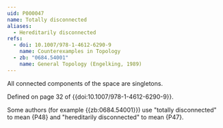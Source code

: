 ```yaml
---
uid: P000047
name: Totally disconnected
aliases:
  - Hereditarily disconnected
refs:
  - doi: 10.1007/978-1-4612-6290-9
    name: Counterexamples in Topology
  - zb: "0684.54001"
    name: General Topology (Engelking, 1989)
---
```


All connected components of the space are singletons.

Defined on page 32 of {{doi:10.1007/978-1-4612-6290-9}}.

Some authors (for example {{zb:0684.54001}}) use "totally disconnected" to mean {P48} and "hereditarily disconnected" to mean {P47}.
